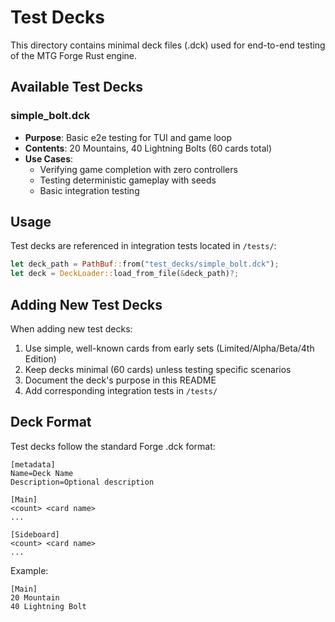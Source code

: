 # Test Decks

This directory contains minimal deck files (.dck) used for end-to-end testing of the MTG Forge Rust engine.

## Available Test Decks

### simple_bolt.dck
- **Purpose**: Basic e2e testing for TUI and game loop
- **Contents**: 20 Mountains, 40 Lightning Bolts (60 cards total)
- **Use Cases**:
  - Verifying game completion with zero controllers
  - Testing deterministic gameplay with seeds
  - Basic integration testing

## Usage

Test decks are referenced in integration tests located in `/tests/`:

```rust
let deck_path = PathBuf::from("test_decks/simple_bolt.dck");
let deck = DeckLoader::load_from_file(&deck_path)?;
```

## Adding New Test Decks

When adding new test decks:
1. Use simple, well-known cards from early sets (Limited/Alpha/Beta/4th Edition)
2. Keep decks minimal (60 cards) unless testing specific scenarios
3. Document the deck's purpose in this README
4. Add corresponding integration tests in `/tests/`

## Deck Format

Test decks follow the standard Forge .dck format:

```
[metadata]
Name=Deck Name
Description=Optional description

[Main]
<count> <card name>
...

[Sideboard]
<count> <card name>
...
```

Example:
```
[Main]
20 Mountain
40 Lightning Bolt
```
